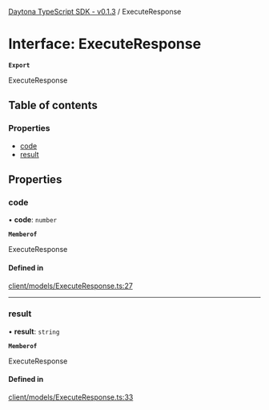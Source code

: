 [Daytona TypeScript SDK - v0.1.3](../README.md) / ExecuteResponse

# Interface: ExecuteResponse

**`Export`**

ExecuteResponse

## Table of contents

### Properties

- [code](ExecuteResponse.md#code)
- [result](ExecuteResponse.md#result)

## Properties

### code

• **code**: `number`

**`Memberof`**

ExecuteResponse

#### Defined in

[client/models/ExecuteResponse.ts:27](https://github.com/daytonaio/sdk/blob/626c9044a00981097946c265eb07e895370c02bc/packages/typescript/src/client/models/ExecuteResponse.ts#L27)

___

### result

• **result**: `string`

**`Memberof`**

ExecuteResponse

#### Defined in

[client/models/ExecuteResponse.ts:33](https://github.com/daytonaio/sdk/blob/626c9044a00981097946c265eb07e895370c02bc/packages/typescript/src/client/models/ExecuteResponse.ts#L33)

